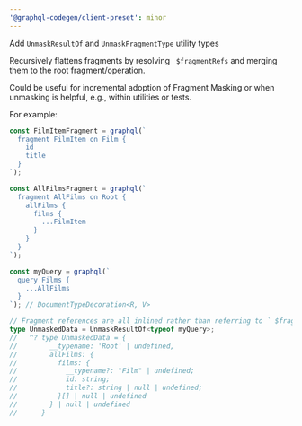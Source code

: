 ```yaml
---
'@graphql-codegen/client-preset': minor
---
```


Add `UnmaskResultOf` and `UnmaskFragmentType` utility types

Recursively flattens fragments by resolving ` $fragmentRefs` and merging them to the root fragment/operation.

Could be useful for incremental adoption of Fragment Masking or when unmasking is helpful, e.g., within utilities or tests.

For example:

```ts
const FilmItemFragment = graphql(`
  fragment FilmItem on Film {
    id
    title
  }
`);

const AllFilmsFragment = graphql(`
  fragment AllFilms on Root {
    allFilms {
      films {
        ...FilmItem
      }
    }
  }
`);

const myQuery = graphql(`
  query Films {
    ...AllFilms
  }
`); // DocumentTypeDecoration<R, V>

// Fragment references are all inlined rather than referring to ` $fragmentRefs`.
type UnmaskedData = UnmaskResultOf<typeof myQuery>;
//   ^? type UnmaskedData = {
//        __typename: 'Root' | undefined,
//        allFilms: {
//          films: {
//            __typename?: "Film" | undefined;
//            id: string;
//            title?: string | null | undefined;
//          }[] | null | undefined
//        } | null | undefined
//      }
```
